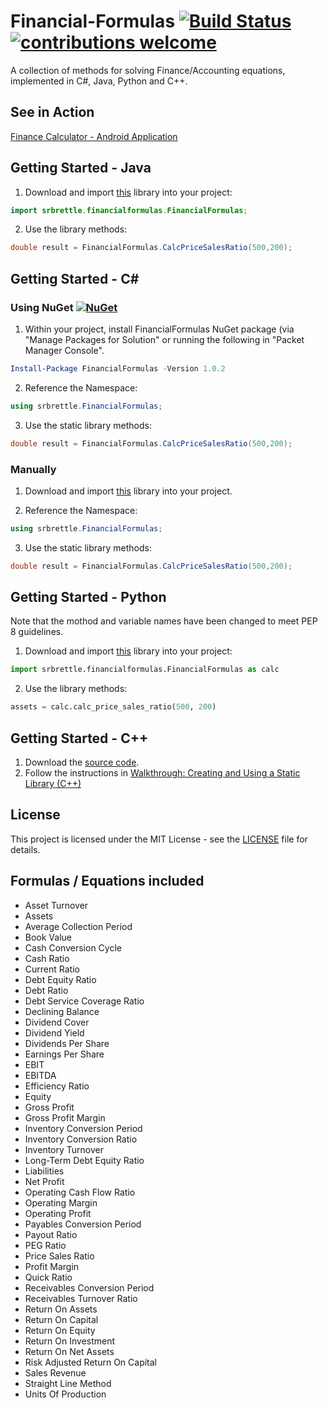 # Financial-Formulas [![Build Status](https://travis-ci.org/srbrettle/Financial-Formulas.svg?branch=master)](https://travis-ci.org/srbrettle/Financial-Formulas) [![contributions welcome](https://img.shields.io/badge/contributions-welcome-brightgreen.svg?style=flat)](https://github.com/srbrettle/Financial-Formulas/issues)

A collection of methods for solving Finance/Accounting equations, implemented in C#, Java, Python and C++.

## See in Action

[Finance Calculator - Android Application](https://play.google.com/store/apps/details?id=barwick.financecalculator)

## Getting Started - Java

1. Download and import [this](/main/java/) library into your project:
```java
import srbrettle.financialformulas.FinancialFormulas;
```


2. Use the library methods:
```java
double result = FinancialFormulas.CalcPriceSalesRatio(500,200);
```

## Getting Started - C#

### Using NuGet [![NuGet](https://img.shields.io/badge/NuGet-1.0.2-blue.svg)](https://www.nuget.org/packages/FinancialFormulas/1.0.2)

1. Within your project, install FinancialFormulas NuGet package (via "Manage Packages for Solution" or running the following in "Packet Manager Console".
```PowerShell
Install-Package FinancialFormulas -Version 1.0.2
```
2. Reference the Namespace:
```c#
using srbrettle.FinancialFormulas;
```
3. Use the static library methods:
```c#
double result = FinancialFormulas.CalcPriceSalesRatio(500,200);
```

### Manually

1. Download and import [this](/main/csharp/) library into your project.



2. Reference the Namespace:
```c#
using srbrettle.FinancialFormulas;
```
3. Use the static library methods:
```c#
double result = FinancialFormulas.CalcPriceSalesRatio(500,200);
```

## Getting Started - Python

Note that the mothod and variable names have been changed to meet PEP 8 guidelines.

1. Download and import [this](/main/python/) library into your project:
```python
import srbrettle.financialformulas.FinancialFormulas as calc
```
2. Use the library methods:
```python
assets = calc.calc_price_sales_ratio(500, 200)
```

## Getting Started - C++

1. Download the [source code](/main/cplusplus/).
2. Follow the instructions in [Walkthrough: Creating and Using a Static Library (C++)](https://docs.microsoft.com/en-gb/cpp/windows/walkthrough-creating-and-using-a-static-library-cpp)

## License

This project is licensed under the MIT License - see the [LICENSE](/LICENSE) file for details.

## Formulas / Equations included

* Asset Turnover
* Assets
* Average Collection Period
* Book Value
* Cash Conversion Cycle
* Cash Ratio
* Current Ratio
* Debt Equity Ratio
* Debt Ratio
* Debt Service Coverage Ratio
* Declining Balance
* Dividend Cover
* Dividend Yield
* Dividends Per Share
* Earnings Per Share
* EBIT
* EBITDA
* Efficiency Ratio
* Equity
* Gross Profit
* Gross Profit Margin
* Inventory Conversion Period
* Inventory Conversion Ratio
* Inventory Turnover
* Long-Term Debt Equity Ratio
* Liabilities
* Net Profit
* Operating Cash Flow Ratio
* Operating Margin
* Operating Profit
* Payables Conversion Period
* Payout Ratio
* PEG Ratio
* Price Sales Ratio
* Profit Margin
* Quick Ratio
* Receivables Conversion Period
* Receivables Turnover Ratio
* Return On Assets
* Return On Capital
* Return On Equity
* Return On Investment
* Return On Net Assets
* Risk Adjusted Return On Capital
* Sales Revenue
* Straight Line Method
* Units Of Production
